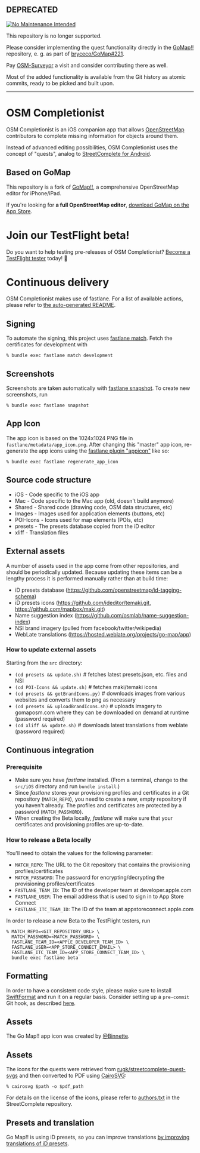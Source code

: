 ## DEPRECATED

[![No Maintenance Intended](http://unmaintained.tech/badge.svg)](http://unmaintained.tech/)

This repository is no longer supported.

Please consider implementing the quest functionality directly
in the [GoMap!!][2] repository, e. g. as part of [bryceco/GoMap#221](https://github.com/bryceco/GoMap/issues/221).

Pay [OSM-Surveyor](https://github.com/wtimme/OSM-Surveyor) a visit and consider contributing there as well.

Most of the added functionality is available from the Git history as atomic commits, ready to be picked and built upon.

---

# OSM Completionist

OSM Completionist is an iOS companion app that allows [OpenStreetMap][1]
contributors to complete missing information for objects around them.

Instead of advanced editing possibilities, OSM Completionist uses the concept
of "quests", analog to [StreetComplete for Android][4].

## Based on GoMap

This repository is a fork of [GoMap!!][2], a comprehensive OpenStreetMap editor
for iPhone/iPad.

If you're looking for **a full OpenStreetMap editor**,
[download GoMap on the App Store][3].

# Join our TestFlight beta!

Do you want to help testing pre-releases of OSM Completionist?
[Become a TestFlight tester][9] today! 🚀

# Continuous delivery

OSM Completionist makes use of fastlane.
For a list of available actions, please refer to [the auto-generated README][8].

## Signing

To automate the signing, this project uses [fastlane match][13].
Fetch the certificates for development with

    % bundle exec fastlane match development

## Screenshots

Screenshots are taken automatically with [fastlane snapshot][14].
To create new screenshots, run

    % bundle exec fastlane snapshot

## App Icon

The app icon is based on the 1024x1024 PNG file in `fastlane/metadata/app_icon.png`.
After changing this "master" app icon,
re-generate the app icons using the
[fastlane plugin "appicon"][15] like so:

    % bundle exec fastlane regenerate_app_icon

## Source code structure

* iOS - Code specific to the iOS app
* Mac - Code specific to the Mac app (old, doesn't build anymore)
* Shared - Shared code (drawing code, OSM data structures, etc)
* Images - Images used for application elements (buttons, etc)
* POI-Icons - Icons used for map elements (POIs, etc)
* presets - The presets database copied from the iD editor
* xliff - Translation files

## External assets

A number of assets used in the app come from other repositories, and should be periodically updated. Because updating these items can be a lengthy process it is performed manually rather than at build time:
- iD presets database (https://github.com/openstreetmap/id-tagging-schema)
- iD presets icons (https://github.com/ideditor/temaki.git, https://github.com/mapbox/maki.git)
- Name suggestion index (https://github.com/osmlab/name-suggestion-index)
- NSI brand imagery (pulled from facebook/twitter/wikipedia)
- WebLate translations (https://hosted.weblate.org/projects/go-map/app)

### How to update external assets

Starting from the `src` directory:
- `(cd presets && update.sh)`				# fetches latest presets.json, etc. files and NSI
- `(cd POI-Icons && update.sh)`			# fetches maki/temaki icons
- `(cd presets && getBrandIcons.py)`		# downloads images from various websites and converts them to png as necessary
- `(cd presets && uploadBrandIcons.sh)`	# uploads imagery to gomaposm.com where they can be downloaded on demand at runtime (password required)
- `(cd xliff && update.sh)`					# downloads latest translations from weblate (password required)

## Continuous integration

### Prerequisite

- Make sure you have _fastlane_ installed. (From a terminal, change to the `src/iOS` directory and run `bundle install`.)
- Since _fastlane_ stores your provisioning profiles and certificates in a Git repository (`MATCH_REPO`), you need to create a new, empty repository if you haven't already. The profiles and certificates are protected by a password (`MATCH_PASSWORD`).
- When creating the Beta locally, _fastlane_ will make sure that your certificates and provisioning profiles are up-to-date.

### How to release a Beta locally

You'll need to obtain the values for the following parameter:

- `MATCH_REPO`: The URL to the Git repository that contains the provisioning profiles/certificates
- `MATCH_PASSWORD`: The password for encrypting/decrypting the provisioning profiles/certificates
- `FASTLANE_TEAM_ID`: The ID of the developer team at developer.apple.com
- `FASTLANE_USER`: The email address that is used to sign in to App Store Connect
- `FASTLANE_ITC_TEAM_ID`: The ID of the team at appstoreconnect.apple.com

In order to release a new Beta to the TestFlight testers, run

    % MATCH_REPO=<GIT_REPOSITORY_URL> \
      MATCH_PASSWORD=<MATCH_PASSWORD> \
      FASTLANE_TEAM_ID=<APPLE_DEVELOPER_TEAM_ID> \
      FASTLANE_USER=<APP_STORE_CONNECT_EMAIL> \
      FASTLANE_ITC_TEAM_ID=<APP_STORE_CONNECT_TEAM_ID> \
      bundle exec fastlane beta

## Formatting

In order to have a consistent code style, please make sure to install
[SwiftFormat][6] and run it on a regular basis. Consider setting up a `pre-commit`
Git hook, as described [here][7].

## Assets

The Go Map!! app icon was created by [@Binnette][5].

## Assets

The icons for the quests were retrieved from
[rugk/streetcomplete-quest-svgs][10] and then converted to PDF using
[CairoSVG][11]:

    % cairosvg $path -o $pdf_path

For details on the license of the icons, please refer to [authors.txt][12]
in the StreetComplete repository.

## Presets and translation

Go Map!! is using iD presets, so you can improve translations [by improving translations of iD presets](https://github.com/openstreetmap/id-tagging-schema).

[1]: https://www.openstreetmap.org
[2]: https://github.com/bryceco/GoMap
[3]: https://itunes.apple.com/app/id592990211
[4]: https://wiki.openstreetmap.org/wiki/StreetComplete/Quests
[5]: https://github.com/Binnette
[6]: https://github.com/nicklockwood/SwiftFormat
[7]: https://github.com/nicklockwood/SwiftFormat#git-pre-commit-hook
[8]: src/iOS/fastlane/README.md
[9]: https://testflight.apple.com/join/v1tyM5yU
[10]: https://github.com/rugk/streetcomplete-quest-svgs
[11]: https://cairosvg.org/
[12]: https://github.com/westnordost/StreetComplete/blob/master/res/authors.txt
[13]: https://docs.fastlane.tools/actions/match/
[14]: https://docs.fastlane.tools/actions/snapshot/
[15]: https://github.com/fastlane-community/fastlane-plugin-appicon
